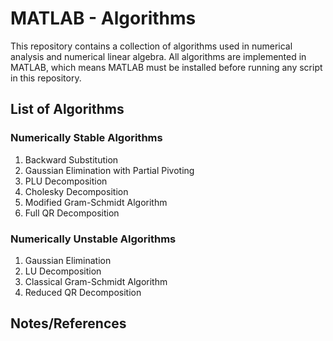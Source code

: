 # MATLAB - Algorithms

This repository contains a collection of algorithms used in numerical analysis
and numerical linear algebra. All algorithms are implemented in MATLAB, which means MATLAB must be installed
before running any script in this repository.

## List of Algorithms
### Numerically Stable Algorithms
1. Backward Substitution
1. Gaussian Elimination with Partial Pivoting
1. PLU Decomposition
1. Cholesky Decomposition
1. Modified Gram-Schmidt Algorithm
1. Full QR Decomposition

### Numerically Unstable Algorithms
1. Gaussian Elimination 
1. LU Decomposition
1. Classical Gram-Schmidt Algorithm
1. Reduced QR Decomposition

## Notes/References
